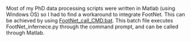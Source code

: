Most of my PhD data processing scripts were written in Matlab (using Windows OS) so I had to find a workaround to integrate FootNet. This can be achieved by using [FootNet_call_CMD.bat](./FootNet_call_CMD.bat). This batch file executes FootNet_infernece.py through the command prompt, and can be called through Matlab.
